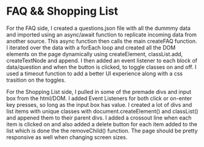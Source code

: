 # FAQ && Shopping List
For the FAQ side, I created a questions.json file with all the dummmy data and imported using an async/await function to replicate incoming data from another source. This async function then calls the main createFAQ function.  I iterated over the data with a forEach loop and created all the DOM elements on the page dynamically using createElement, classList.add, createTextNode and append.  I then added an event listener to each block of data/question and when the button is clicked, to toggle classes on and off.  I used a timeout function to add a better UI experience along with a css trasition on the toggles.  

For the Shopping List side, I pulled in some of the premade divs and input box from the html/DOM.  I added Event Listeners for both click or on-enter key presses, so long as the input box has value. I created a lot of divs and list items with unique classes with document.createElement() and classList() and appened them to their parent divs.  I added a crossout line when each item is clicked on and also added a delete button for each item added to the list which is done the the removeChild() function.  The page should be pretty responsive as well when changing screen sizes.
